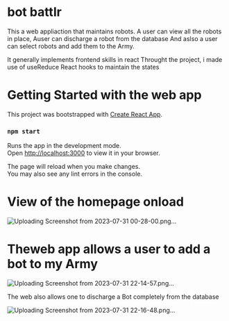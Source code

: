 # bot battlr 

This a web appliaction that maintains robots.
A user can view all the robots in place,
Auser can discharge a robot from the database
And aslso a user can select robots and add them to the Army.

It generally implements frontend skills in react
Throught the project, i made use of useReduce React hooks to maintain the states
# Getting Started with the web app

This project was bootstrapped with [Create React App](https://github.com/facebook/create-react-app).


### `npm start`

Runs the app in the development mode.\
Open [http://localhost:3000](http://localhost:3000) to view it in your browser.

The page will reload when you make changes.\
You may also see any lint errors in the console.

# View of the homepage onload
![Uploading Screenshot from 2023-07-31 00-28-00.png…]()

# Theweb app allows a user to add a bot to my Army
![Uploading Screenshot from 2023-07-31 22-14-57.png…]()

The web also allows one to discharge a Bot completely from the database

![Uploading Screenshot from 2023-07-31 22-16-48.png…]()

